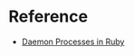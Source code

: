 # Reference

* [Daemon Processes in Ruby](https://www.jstorimer.com/blogs/workingwithcode/7766093-daemon-processes-in-ruby)
